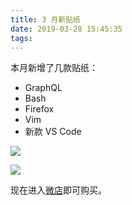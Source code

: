 ```yaml
---
title: 3 月新贴纸
date: 2019-03-28 15:45:35
tags:
---
```


本月新增了几款贴纸：

- GraphQL
- Bash
- Firefox
- Vim
- 新款 VS Code


![](https://ws4.sinaimg.cn/large/006tKfTcly1g1ik1sfm3lj30u00u0e83.jpg)

![](https://ws1.sinaimg.cn/large/006tKfTcly1g1ik22tkfej30u00u0qv6.jpg)

现在进入[微店](https://weidian.com/s/1277943082)即可购买。

